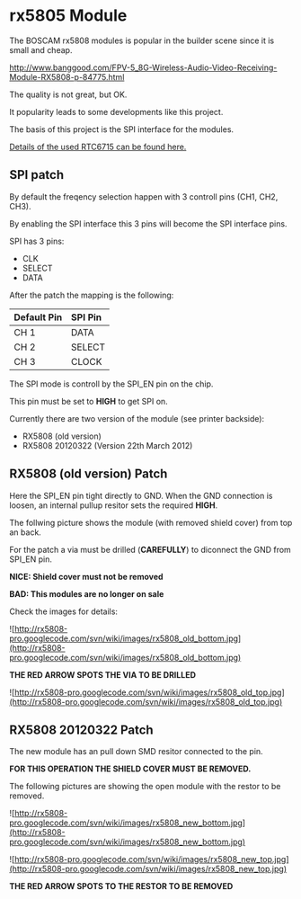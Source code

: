 # rx5805 Module #

The BOSCAM rx5808 modules is popular in the builder scene since it is small and cheap.

http://www.banggood.com/FPV-5_8G-Wireless-Audio-Video-Receiving-Module-RX5808-p-84775.html

The quality is not great, but OK.

It popularity leads to some developments like this project.

The basis of this project is the SPI interface for the modules.

[Details of the used RTC6715 can be found here.](http://www.datasheet4u.com/datasheet-pdf/RichWave/RTC6715/pdf.php?id=785220)

## SPI patch ##

By default the freqency selection happen with 3 controll pins (CH1, CH2, CH3).

By enabling the SPI interface this 3 pins will become the SPI interface pins.

SPI has 3 pins:

  * CLK
  * SELECT
  * DATA

After the patch the mapping is the following:

| **Default Pin** | **SPI Pin** |
|:----------------|:------------|
| CH 1            |  DATA       |
| CH 2            |  SELECT     |
| CH 3            |  CLOCK      |

The SPI mode is controll by the SPI\_EN pin on the chip.

This pin must be set to **HIGH** to get SPI on.

Currently there are two version of the module (see printer backside):

  * RX5808 (old version)
  * RX5808 20120322 (Version 22th March 2012)

## RX5808 (old version) Patch ##

Here the SPI\_EN pin tight directly to GND.
When the GND connection is loosen, an internal pullup resitor sets the required **HIGH**.

The follwing picture shows the module (with removed shield cover) from top an back.

For the patch a via must be drilled (**CAREFULLY**) to diconnect the GND from SPI\_EN pin.

**NICE: Shield cover must not be removed**

**BAD: This modules are no longer on sale**


Check the images for details:

![http://rx5808-pro.googlecode.com/svn/wiki/images/rx5808_old_bottom.jpg](http://rx5808-pro.googlecode.com/svn/wiki/images/rx5808_old_bottom.jpg)

**THE RED ARROW SPOTS THE VIA TO BE DRILLED**

![http://rx5808-pro.googlecode.com/svn/wiki/images/rx5808_old_top.jpg](http://rx5808-pro.googlecode.com/svn/wiki/images/rx5808_old_top.jpg)

## RX5808 20120322 Patch ##

The new module has an pull down SMD resitor connected to the pin.

**FOR THIS OPERATION THE SHIELD COVER MUST BE REMOVED.**

The following pictures are showing the open module with the restor to be removed.

![http://rx5808-pro.googlecode.com/svn/wiki/images/rx5808_new_bottom.jpg](http://rx5808-pro.googlecode.com/svn/wiki/images/rx5808_new_bottom.jpg)

![http://rx5808-pro.googlecode.com/svn/wiki/images/rx5808_new_top.jpg](http://rx5808-pro.googlecode.com/svn/wiki/images/rx5808_new_top.jpg)

**THE RED ARROW SPOTS TO THE RESTOR TO BE REMOVED**